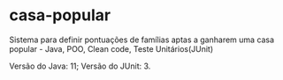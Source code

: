 # casa-popular
Sistema para definir pontuações de famílias aptas a ganharem uma casa popular - Java, POO, Clean code, Teste Unitários(JUnit)

Versão do Java: 11;
Versão do JUnit: 3.
